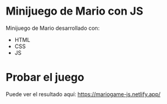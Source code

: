 # Minijuego de Mario con JS

Minijuego de Mario desarrollado con:

- HTML
- CSS
- JS

# Probar el juego

Puede ver el resultado aquí: https://mariogame-js.netlify.app/